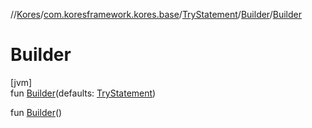 //[Kores](../../../../index.md)/[com.koresframework.kores.base](../../index.md)/[TryStatement](../index.md)/[Builder](index.md)/[Builder](-builder.md)

# Builder

[jvm]\
fun [Builder](-builder.md)(defaults: [TryStatement](../index.md))

fun [Builder](-builder.md)()
